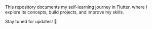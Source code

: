 This repository documents my self-learning journey in Flutter, where I explore its concepts, build projects, and improve my skills.

Stay tuned for updates! 🚀

